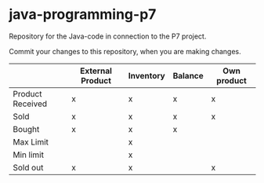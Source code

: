 # java-programming-p7
Repository for the Java-code in connection to the P7 project.

Commit your changes to this repository, when you are making changes.

|                  | External Product | Inventory | Balance | Own product|
|------------------|------------------|-----------|---------|------------|
| Product Received |         x        |     x     |    x    |      x     |
| Sold             |         x        |     x     |    x    |      x     |
| Bought           |         x        |     x     |    x    |            |
| Max Limit        |                  |     x     |         |            |
| Min limit        |                  |     x     |         |            |
| Sold out         |         x        |     x     |         |      x     |
